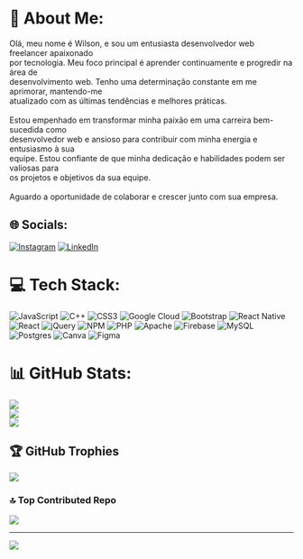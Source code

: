 # 💫 About Me:
Olá, meu nome é Wilson, e sou um entusiasta desenvolvedor web freelancer apaixonado<br>por tecnologia. Meu foco principal é aprender continuamente e progredir na área de<br>desenvolvimento web. Tenho uma determinação constante em me aprimorar, mantendo-me<br>atualizado com as últimas tendências e melhores práticas. <br><br>Estou empenhado em transformar minha paixão em uma carreira bem-sucedida como<br>desenvolvedor web e ansioso para contribuir com minha energia e entusiasmo à sua<br>equipe. Estou confiante de que minha dedicação e habilidades podem ser valiosas para<br>os projetos e objetivos da sua equipe. <br><br>Aguardo a oportunidade de colaborar e crescer junto com sua empresa.


## 🌐 Socials:
[![Instagram](https://img.shields.io/badge/Instagram-%23E4405F.svg?logo=Instagram&logoColor=white)](https://instagram.com/wilsondeveloper_) [![LinkedIn](https://img.shields.io/badge/LinkedIn-%230077B5.svg?logo=linkedin&logoColor=white)](https://linkedin.com/in/wilsondev) 

# 💻 Tech Stack:
![JavaScript](https://img.shields.io/badge/javascript-%23323330.svg?style=for-the-badge&logo=javascript&logoColor=%23F7DF1E) ![C++](https://img.shields.io/badge/c++-%2300599C.svg?style=for-the-badge&logo=c%2B%2B&logoColor=white) ![CSS3](https://img.shields.io/badge/css3-%231572B6.svg?style=for-the-badge&logo=css3&logoColor=white) ![Google Cloud](https://img.shields.io/badge/GoogleCloud-%234285F4.svg?style=for-the-badge&logo=google-cloud&logoColor=white) ![Bootstrap](https://img.shields.io/badge/bootstrap-%238511FA.svg?style=for-the-badge&logo=bootstrap&logoColor=white) ![React Native](https://img.shields.io/badge/react_native-%2320232a.svg?style=for-the-badge&logo=react&logoColor=%2361DAFB) ![React](https://img.shields.io/badge/react-%2320232a.svg?style=for-the-badge&logo=react&logoColor=%2361DAFB) ![jQuery](https://img.shields.io/badge/jquery-%230769AD.svg?style=for-the-badge&logo=jquery&logoColor=white) ![NPM](https://img.shields.io/badge/NPM-%23CB3837.svg?style=for-the-badge&logo=npm&logoColor=white) ![PHP](https://img.shields.io/badge/php-%23777BB4.svg?style=for-the-badge&logo=php&logoColor=white) ![Apache](https://img.shields.io/badge/apache-%23D42029.svg?style=for-the-badge&logo=apache&logoColor=white) ![Firebase](https://img.shields.io/badge/Firebase-039BE5?style=for-the-badge&logo=Firebase&logoColor=white) ![MySQL](https://img.shields.io/badge/mysql-%2300000f.svg?style=for-the-badge&logo=mysql&logoColor=white) ![Postgres](https://img.shields.io/badge/postgres-%23316192.svg?style=for-the-badge&logo=postgresql&logoColor=white) ![Canva](https://img.shields.io/badge/Canva-%2300C4CC.svg?style=for-the-badge&logo=Canva&logoColor=white) ![Figma](https://img.shields.io/badge/figma-%23F24E1E.svg?style=for-the-badge&logo=figma&logoColor=white)
# 📊 GitHub Stats:
![](https://github-readme-stats.vercel.app/api?username=wilsonsilvadeveloper&theme=dark&hide_border=false&include_all_commits=true&count_private=false)<br/>
![](https://github-readme-streak-stats.herokuapp.com/?user=wilsonsilvadeveloper&theme=dark&hide_border=false)<br/>
![](https://github-readme-stats.vercel.app/api/top-langs/?username=wilsonsilvadeveloper&theme=dark&hide_border=false&include_all_commits=true&count_private=false&layout=compact)

## 🏆 GitHub Trophies
![](https://github-profile-trophy.vercel.app/?username=wilsonsilvadeveloper&theme=onestar&no-frame=false&no-bg=false&margin-w=4)

### 🔝 Top Contributed Repo
![](https://github-contributor-stats.vercel.app/api?username=wilsonsilvadeveloper&limit=5&theme=dark&combine_all_yearly_contributions=true)

---
[![](https://visitcount.itsvg.in/api?id=wilsonsilvadeveloper&icon=4&color=8)](https://visitcount.itsvg.in)

<!-- Proudly created with GPRM ( https://gprm.itsvg.in ) -->
